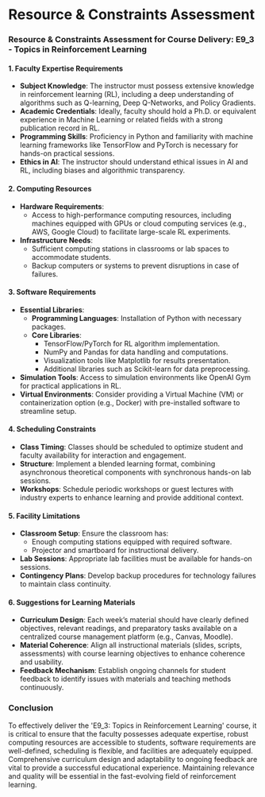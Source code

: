 Resource & Constraints Assessment
=================================

### Resource & Constraints Assessment for Course Delivery: E9_3 - Topics in Reinforcement Learning

#### 1. Faculty Expertise Requirements
- **Subject Knowledge**: The instructor must possess extensive knowledge in reinforcement learning (RL), including a deep understanding of algorithms such as Q-learning, Deep Q-Networks, and Policy Gradients.
- **Academic Credentials**: Ideally, faculty should hold a Ph.D. or equivalent experience in Machine Learning or related fields with a strong publication record in RL.
- **Programming Skills**: Proficiency in Python and familiarity with machine learning frameworks like TensorFlow and PyTorch is necessary for hands-on practical sessions.
- **Ethics in AI**: The instructor should understand ethical issues in AI and RL, including biases and algorithmic transparency.

#### 2. Computing Resources
- **Hardware Requirements**:
  - Access to high-performance computing resources, including machines equipped with GPUs or cloud computing services (e.g., AWS, Google Cloud) to facilitate large-scale RL experiments.
- **Infrastructure Needs**:
  - Sufficient computing stations in classrooms or lab spaces to accommodate students.
  - Backup computers or systems to prevent disruptions in case of failures.

#### 3. Software Requirements
- **Essential Libraries**:
  - **Programming Languages**: Installation of Python with necessary packages.
  - **Core Libraries**:
    - TensorFlow/PyTorch for RL algorithm implementation.
    - NumPy and Pandas for data handling and computations.
    - Visualization tools like Matplotlib for results presentation.
    - Additional libraries such as Scikit-learn for data preprocessing.
- **Simulation Tools**: Access to simulation environments like OpenAI Gym for practical applications in RL.
- **Virtual Environments**: Consider providing a Virtual Machine (VM) or containerization option (e.g., Docker) with pre-installed software to streamline setup.

#### 4. Scheduling Constraints
- **Class Timing**: Classes should be scheduled to optimize student and faculty availability for interaction and engagement. 
- **Structure**: Implement a blended learning format, combining asynchronous theoretical components with synchronous hands-on lab sessions.
- **Workshops**: Schedule periodic workshops or guest lectures with industry experts to enhance learning and provide additional context.

#### 5. Facility Limitations
- **Classroom Setup**: Ensure the classroom has:
  - Enough computing stations equipped with required software.
  - Projector and smartboard for instructional delivery.
- **Lab Sessions**: Appropriate lab facilities must be available for hands-on sessions.
- **Contingency Plans**: Develop backup procedures for technology failures to maintain class continuity.

#### 6. Suggestions for Learning Materials
- **Curriculum Design**: Each week’s material should have clearly defined objectives, relevant readings, and preparatory tasks available on a centralized course management platform (e.g., Canvas, Moodle).
- **Material Coherence**: Align all instructional materials (slides, scripts, assessments) with course learning objectives to enhance coherence and usability.
- **Feedback Mechanism**: Establish ongoing channels for student feedback to identify issues with materials and teaching methods continuously.

### Conclusion
To effectively deliver the 'E9_3: Topics in Reinforcement Learning' course, it is critical to ensure that the faculty possesses adequate expertise, robust computing resources are accessible to students, software requirements are well-defined, scheduling is flexible, and facilities are adequately equipped. Comprehensive curriculum design and adaptability to ongoing feedback are vital to provide a successful educational experience. Maintaining relevance and quality will be essential in the fast-evolving field of reinforcement learning.